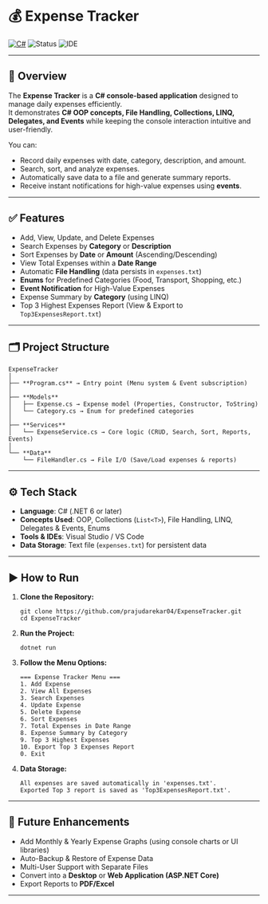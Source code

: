 # 💰 **Expense Tracker**

[![C#](https://img.shields.io/badge/Language-C%23-blue)](https://docs.microsoft.com/en-us/dotnet/csharp/)
![Status](https://img.shields.io/badge/Status-Completed-success)
![IDE](https://img.shields.io/badge/IDE-Visual%20Studio%20/VS%20Code-purple)

---
## 📌 **Overview**

The **Expense Tracker** is a **C# console-based application** designed to manage daily expenses efficiently.  
It demonstrates **C# OOP concepts, File Handling, Collections, LINQ, Delegates, and Events** while keeping the console interaction intuitive and user-friendly.

You can:  
- Record daily expenses with date, category, description, and amount.  
- Search, sort, and analyze expenses.  
- Automatically save data to a file and generate summary reports.  
- Receive instant notifications for high-value expenses using **events**.
---
## ✅ **Features**

- Add, View, Update, and Delete Expenses  
- Search Expenses by **Category** or **Description**  
- Sort Expenses by **Date** or **Amount** (Ascending/Descending)  
- View Total Expenses within a **Date Range**  
- Automatic **File Handling** (data persists in `expenses.txt`)  
- **Enums** for Predefined Categories (Food, Transport, Shopping, etc.)  
- **Event Notification** for High-Value Expenses  
- Expense Summary by **Category** (using LINQ)  
- Top 3 Highest Expenses Report (View & Export to `Top3ExpensesReport.txt`)
---
## 🗂 **Project Structure**

    ExpenseTracker  
    │  
    ├── **Program.cs** → Entry point (Menu system & Event subscription)  
    │  
    ├── **Models**  
    │   ├── Expense.cs → Expense model (Properties, Constructor, ToString)  
    │   └── Category.cs → Enum for predefined categories  
    │  
    ├── **Services**  
    │   └── ExpenseService.cs → Core logic (CRUD, Search, Sort, Reports, Events)  
    │  
    └── **Data**  
        └── FileHandler.cs → File I/O (Save/Load expenses & reports)
---
## ⚙ **Tech Stack**

- **Language**: C# (.NET 6 or later)  
- **Concepts Used**: OOP, Collections (`List<T>`), File Handling, LINQ, Delegates & Events, Enums  
- **Tools & IDEs**: Visual Studio / VS Code  
- **Data Storage**: Text file (`expenses.txt`) for persistent data
---
## ▶ **How to Run**

1. **Clone the Repository:**

       git clone https://github.com/prajudarekar04/ExpenseTracker.git
       cd ExpenseTracker

2. **Run the Project:**

       dotnet run

3. **Follow the Menu Options:**

       === Expense Tracker Menu ===
       1. Add Expense
       2. View All Expenses
       3. Search Expenses
       4. Update Expense
       5. Delete Expense
       6. Sort Expenses
       7. Total Expenses in Date Range
       8. Expense Summary by Category
       9. Top 3 Highest Expenses
       10. Export Top 3 Expenses Report
       0. Exit

4. **Data Storage:**

       All expenses are saved automatically in 'expenses.txt'.
       Exported Top 3 report is saved as 'Top3ExpensesReport.txt'.
---
## 🚀 **Future Enhancements**

- Add Monthly & Yearly Expense Graphs (using console charts or UI libraries)  
- Auto-Backup & Restore of Expense Data  
- Multi-User Support with Separate Files  
- Convert into a **Desktop** or **Web Application (ASP.NET Core)**  
- Export Reports to **PDF/Excel**
---
